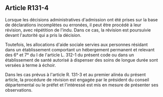 ## Article R131-4

Lorsque les décisions administratives d'admission ont été prises sur la base de déclarations incomplètes ou
erronées, il peut être procédé à leur révision, avec répétition de l'indu. Dans ce cas, la révision est poursuivie
devant l'autorité qui a pris la décision.

Toutefois, les allocations d'aide sociale servies aux personnes résidant dans un établissement comportant
un hébergement permanent et relevant des 6° et 7° du I de l'article L. 312-1 du présent code ou dans un
établissement de santé autorisé à dispenser des soins de longue durée sont versées à terme à échoir.

Dans les cas prévus à l'article R. 131-3 et au premier alinéa du présent article, la procédure de révision est
engagée par le président du conseil départemental ou le préfet et l'intéressé est mis en mesure de présenter
ses observations.

